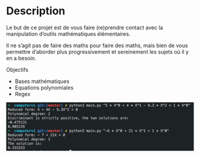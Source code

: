 <h1>Description</h1>
Le but de ce projet est de vous faire (re)prendre contact avec la manipulation d’outils mathématiques élémentaires.

Il ne s’agit pas de faire des maths pour faire des maths, mais bien de vous permettre d’aborder plus progressivement et sereinement les sujets où il y en a besoin.

Objectifs
- Bases mathématiques
- Equations polynomiales
- Regex



![img](./img/cptv1.png)